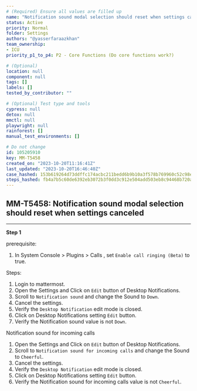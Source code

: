 ```yaml
---
# (Required) Ensure all values are filled up
name: "Notification sound modal selection should reset when settings canceled"
status: Active
priority: Normal
folder: Settings
authors: "@yasserfaraazkhan"
team_ownership: 
- ICU
priority_p1_to_p4: P2 - Core Functions (Do core functions work?)

# (Optional)
location: null
component: null
tags: []
labels: []
tested_by_contributor: ""

# (Optional) Test type and tools
cypress: null
detox: null
mmctl: null
playwright: null
rainforest: []
manual_test_environments: []

# Do not change
id: 105205910
key: MM-T5458
created_on: "2023-10-20T11:16:41Z"
last_updated: "2023-10-20T16:46:40Z"
case_hashed: 153b619264d73ddffc174acbc211bedd6b9b10a3f578b769960c52c98ee2a824169d2c783ac39c849577fb44418b19dc
steps_hashed: fb4a7b5c60de6392eb3072b3f0dd3c912e504add503eb8c94468b720ad32e803358a950f8bf03fad23629fe71c9fca5d
---
```


<!-- (Auto-generated) Based on frontmatter's "key" and "name" -->

## MM-T5458: Notification sound modal selection should reset when settings canceled

---

**Step 1**

prerequisite:

1. In System Console > Plugins > Calls , set `Enable call ringing (Beta)` to true.

Steps:

1. Login to mattermost.
2. Open the Settings and Click on `Edit` button of Desktop Notifications.
3. Scroll to `Notification sound` and change the Sound to `Down`.
4. Cancel the settings.
5. Verify the `Desktop Notification` edit mode is closed.
6. Click on Desktop Notifications setting `Edit` button.
7. Verify the Notification sound value is not `Down`.

Notification sound for incoming calls

1. Open the Settings and Click on `Edit` button of Desktop Notifications.
2. Scroll to `Notification sound for incoming calls` and change the Sound to `Cheerful`.
3. Cancel the settings.
4. Verify the `Desktop Notification` edit mode is closed.
5. Click on Desktop Notifications setting `Edit` button.
6. Verify the Notification sound for incoming calls value is not `Cheerful`.
